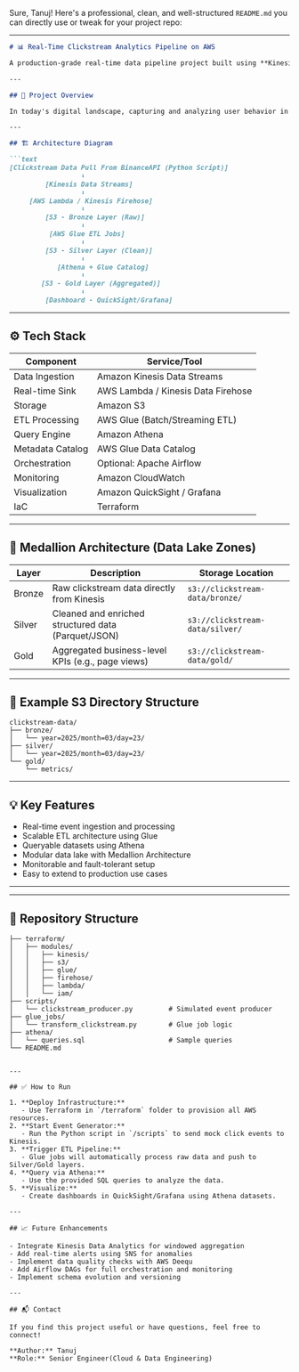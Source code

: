 Sure, Tanuj! Here's a professional, clean, and well-structured `README.md` you can directly use or tweak for your project repo:

---

```markdown
# 📊 Real-Time Clickstream Analytics Pipeline on AWS

A production-grade real-time data pipeline project built using **Kinesis Data Streams**, **AWS Glue**, and **Athena** to simulate and analyze user clickstream data in real time. This project demonstrates modern **streaming data architectures** and incorporates the **Medallion Architecture** (Bronze → Silver → Gold layers) for scalable and maintainable analytics.

---

## 🚀 Project Overview

In today's digital landscape, capturing and analyzing user behavior in real-time is crucial for business insights and personalization. This project simulates clickstream events (e.g., page views, user clicks) from a website or app and processes them through a real-time AWS pipeline for storage, transformation, and analytics.

---

## 🏗️ Architecture Diagram

```text
[Clickstream Data Pull From BinanceAPI (Python Script)]
                  ⬇️
         [Kinesis Data Streams]
                  ⬇️
     [AWS Lambda / Kinesis Firehose]
                  ⬇️
         [S3 - Bronze Layer (Raw)]
                  ⬇️
          [AWS Glue ETL Jobs]
                  ⬇️
         [S3 - Silver Layer (Clean)]
                  ⬇️
            [Athena + Glue Catalog]
                  ⬇️
        [S3 - Gold Layer (Aggregated)]
                  ⬇️
         [Dashboard - QuickSight/Grafana]
```

---

## ⚙️ Tech Stack

| Component         | Service/Tool                     |
|------------------|----------------------------------|
| Data Ingestion    | Amazon Kinesis Data Streams      |
| Real-time Sink    | AWS Lambda / Kinesis Data Firehose |
| Storage           | Amazon S3                        |
| ETL Processing    | AWS Glue (Batch/Streaming ETL)   |
| Query Engine      | Amazon Athena                    |
| Metadata Catalog  | AWS Glue Data Catalog            |
| Orchestration     | Optional: Apache Airflow         |
| Monitoring        | Amazon CloudWatch                |
| Visualization     | Amazon QuickSight / Grafana      |
| IaC               | Terraform                        |

---

## 🧱 Medallion Architecture (Data Lake Zones)

| Layer   | Description                                          | Storage Location                |
|--------|------------------------------------------------------|----------------------------------|
| Bronze | Raw clickstream data directly from Kinesis            | `s3://clickstream-data/bronze/` |
| Silver | Cleaned and enriched structured data (Parquet/JSON)   | `s3://clickstream-data/silver/` |
| Gold   | Aggregated business-level KPIs (e.g., page views)     | `s3://clickstream-data/gold/`   |

---

## 📁 Example S3 Directory Structure

```
clickstream-data/
├── bronze/
│   └── year=2025/month=03/day=23/
├── silver/
│   └── year=2025/month=03/day=23/
└── gold/
    └── metrics/
```

---

## 💡 Key Features

- Real-time event ingestion and processing
- Scalable ETL architecture using Glue
- Queryable datasets using Athena
- Modular data lake with Medallion Architecture
- Monitorable and fault-tolerant setup
- Easy to extend to production use cases

---

---

## 📂 Repository Structure

```
├── terraform/
│   ├── modules/
│   │   ├── kinesis/
│   │   ├── s3/
│   │   ├── glue/
│   │   ├── firehose/
│   │   ├── lambda/
│   │   └── iam/
├── scripts/
│   └── clickstream_producer.py         # Simulated event producer
├── glue_jobs/
│   └── transform_clickstream.py        # Glue job logic
├── athena/
│   └── queries.sql                     # Sample queries
└── README.md


---

## ✅ How to Run

1. **Deploy Infrastructure:**
   - Use Terraform in `/terraform` folder to provision all AWS resources.
2. **Start Event Generator:**
   - Run the Python script in `/scripts` to send mock click events to Kinesis.
3. **Trigger ETL Pipeline:**
   - Glue jobs will automatically process raw data and push to Silver/Gold layers.
4. **Query via Athena:**
   - Use the provided SQL queries to analyze the data.
5. **Visualize:**
   - Create dashboards in QuickSight/Grafana using Athena datasets.

---

## 📈 Future Enhancements

- Integrate Kinesis Data Analytics for windowed aggregation
- Add real-time alerts using SNS for anomalies
- Implement data quality checks with AWS Deequ
- Add Airflow DAGs for full orchestration and monitoring
- Implement schema evolution and versioning

---

## 📬 Contact

If you find this project useful or have questions, feel free to connect!

**Author:** Tanuj  
**Role:** Senior Engineer(Cloud & Data Engineering)

